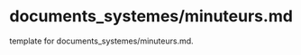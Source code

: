 # documents_systemes/minuteurs.md 
 
<span class="fixme template"> template for documents_systemes/minuteurs.md.</span>
